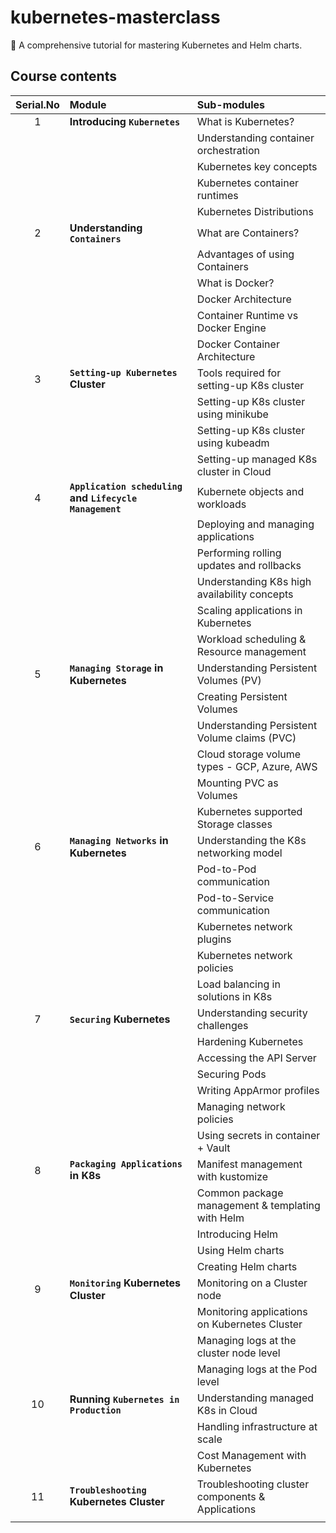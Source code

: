 # kubernetes-masterclass

:whale2: A comprehensive tutorial for mastering Kubernetes and Helm charts.

## Course contents

| Serial.No | Module                                                  | Sub-modules                                       |
| :-------: | :------------------------------------------------------ | :------------------------------------------------ |
|     1     | **Introducing `Kubernetes`**                            | What is Kubernetes?                               |
|           |                                                         | Understanding container orchestration             |
|           |                                                         | Kubernetes key concepts                           |
|           |                                                         | Kubernetes container runtimes                     |
|           |                                                         | Kubernetes Distributions                          |
|     2     | **Understanding `Containers`**                          | What are Containers?                              |
|           |                                                         | Advantages of using Containers                    |
|           |                                                         | What is Docker?                                   |
|           |                                                         | Docker Architecture                               |
|           |                                                         | Container Runtime vs Docker Engine                |
|           |                                                         | Docker Container Architecture                     |
|     3     | **`Setting-up Kubernetes` Cluster**                     | Tools required for setting-up K8s cluster         |
|           |                                                         | Setting-up K8s cluster using minikube             |
|           |                                                         | Setting-up K8s cluster using kubeadm              |
|           |                                                         | Setting-up managed K8s cluster in Cloud           |
|     4     | **`Application scheduling` and `Lifecycle Management`** | Kubernete objects and workloads                   |
|           |                                                         | Deploying and managing applications               |
|           |                                                         | Performing rolling updates and rollbacks          |
|           |                                                         | Understanding K8s high availability concepts      |
|           |                                                         | Scaling applications in Kubernetes                |
|           |                                                         | Workload scheduling & Resource management         |
|     5     | **`Managing Storage` in Kubernetes**                    | Understanding Persistent Volumes (PV)             |
|           |                                                         | Creating Persistent Volumes                       |
|           |                                                         | Understanding Persistent Volume claims (PVC)      |
|           |                                                         | Cloud storage volume types - GCP, Azure, AWS      |
|           |                                                         | Mounting PVC as Volumes                           |
|           |                                                         | Kubernetes supported Storage classes              |
|     6     | **`Managing Networks` in Kubernetes**                   | Understanding the K8s networking model            |
|           |                                                         | Pod-to-Pod communication                          |
|           |                                                         | Pod-to-Service communication                      |
|           |                                                         | Kubernetes network plugins                        |
|           |                                                         | Kubernetes network policies                       |
|           |                                                         | Load balancing in solutions in K8s                |
|     7     | **`Securing` Kubernetes**                               | Understanding security challenges                 |
|           |                                                         | Hardening Kubernetes                              |
|           |                                                         | Accessing the API Server                          |
|           |                                                         | Securing Pods                                     |
|           |                                                         | Writing AppArmor profiles                         |
|           |                                                         | Managing network policies                         |
|           |                                                         | Using secrets in container + Vault                |
|     8     | **`Packaging Applications` in K8s**                     | Manifest management with kustomize                |
|           |                                                         | Common package management & templating with Helm  |
|           |                                                         | Introducing Helm                                  |
|           |                                                         | Using Helm charts                                 |
|           |                                                         | Creating Helm charts                              |
|     9     | **`Monitoring` Kubernetes Cluster**                     | Monitoring on a Cluster node                      |
|           |                                                         | Monitoring applications on Kubernetes Cluster     |
|           |                                                         | Managing logs at the cluster node level           |
|           |                                                         | Managing logs at the Pod level                    |
|    10     | **Running `Kubernetes in Production`**                  | Understanding managed K8s in Cloud                |
|           |                                                         | Handling infrastructure at scale                  |
|           |                                                         | Cost Management with Kubernetes                   |
|    11     | **`Troubleshooting` Kubernetes Cluster**                | Troubleshooting cluster components & Applications |
|           |                                                         |                                                   |
